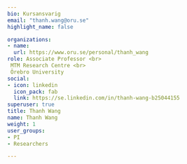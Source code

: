 ```yaml
---
bio: Kursansvarig
email: "thanh.wang@oru.se"
highlight_name: false

organizations:
- name: 
  url: https://www.oru.se/personal/thanh_wang
role: Associate Professor <br>
 MTM Research Centre <br>
 Örebro University
social:
- icon: linkedin
  icon_pack: fab
  link: https://se.linkedin.com/in/thanh-wang-b25044155
superuser: true
title: Thanh Wang
name: Thanh Wang
weight: 1
user_groups:
- PI
- Researchers

---
```


